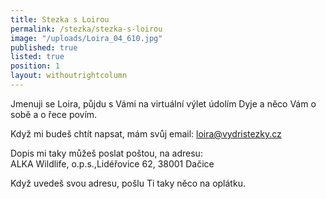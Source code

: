 ```yaml
---
title: Stezka s Loirou
permalink: /stezka/stezka-s-loirou
image: "/uploads/Loira_04_610.jpg"
published: true
listed: true
position: 1
layout: withoutrightcolumn
---
```

Jmenuji se Loira, půjdu s Vámi na virtuální výlet údolím Dyje a něco Vám
o sobě a o řece povím.

Když mi budeš chtít napsat, mám svůj email: loira@vydristezky.cz

Dopis mi taky můžeš poslat poštou, na adresu:  
ALKA Wildlife, o.p.s.,Lidéřovice 62, 38001 Dačice

Když uvedeš svou adresu, pošlu Ti taky něco na oplátku.
